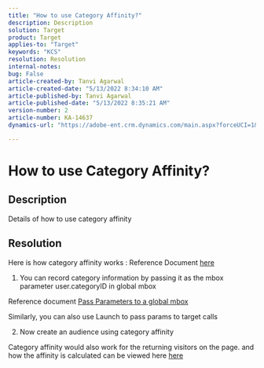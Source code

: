 ```yaml
---
title: "How to use Category Affinity?"
description: Description
solution: Target
product: Target
applies-to: "Target"
keywords: "KCS"
resolution: Resolution
internal-notes: 
bug: False
article-created-by: Tanvi Agarwal
article-created-date: "5/13/2022 8:34:10 AM"
article-published-by: Tanvi Agarwal
article-published-date: "5/13/2022 8:35:21 AM"
version-number: 2
article-number: KA-14637
dynamics-url: "https://adobe-ent.crm.dynamics.com/main.aspx?forceUCI=1&pagetype=entityrecord&etn=knowledgearticle&id=12e0ef74-97d2-ec11-a7b5-00224809c27a"

---
```

# How to use Category Affinity?

## Description


Details of how to use category affinity


## Resolution


Here is how category affinity works : Reference Document [here](https://docs.adobe.com/content/help/en/target/using/audiences/visitor-profiles/category-affinity.html "Click to follow link: https://docs.adobe.com/content/help/en/target/using/audiences/visitor-profiles/category-affinity.html")



1. You can record category information by passing it as the mbox parameter user.categoryID in global mbox

Reference document  [Pass Parameters to a global mbox](https://docs.adobe.com/help/en/target/using/implement-target/client-side/mbox-implement/global-mbox/pass-parameters-to-global-mbox.html "Click to follow link: https://docs.adobe.com/help/en/target/using/implement-target/client-side/mbox-implement/global-mbox/pass-parameters-to-global-mbox.html")

Similarly, you can also use Launch to pass params to target calls



2. Now create an audience using category affinity



Category affinity would also work for the returning visitors on the page. and how the affinity is calculated can be viewed here  [here](https://docs.adobe.com/content/help/en/target/using/audiences/visitor-profiles/category-affinity.html "Click to follow link: https://docs.adobe.com/content/help/en/target/using/audiences/visitor-profiles/category-affinity.html")
